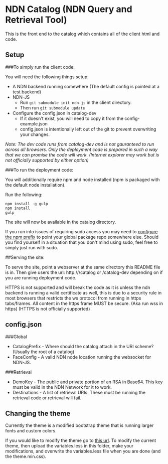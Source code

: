 NDN Catalog (NDN Query and Retrieval Tool)
==========================================

This is the front end to the catalog which contains all of the client html and code.

Setup
-----

###To simply run the client code:

You will need the following things setup:

* A NDN backend running somewhere (The default config is pointed at a test backend)
* NDN-JS
  + Run `git submodule init ndn-js` in the client directory.
  + Then run `git submodule update`
* Configure the config.json in catalog-dev
  + If it doesn't exist, you will need to copy it from the config-example.json
  + config.json is intentionally left out of the git to prevent overwriting your changes.

_Note: The dev code runs from catalog-dev and is not gauranteed to run across all browsers. Only the deployment code is prepared in such a way that we can promise the code will work. (Internet explorer may work but is not officially supported by either option)_

###To run the deployment code:

You will additionally require npm and node installed (npm is packaged with the default node installation).

Run the following:
```
npm install -g gulp
npm install
gulp
```

The site will now be available in the catalog directory.

If you run into issues of requiring sudo access you may need to [configure the npm prefix](http://competa.com/blog/2014/12/how-to-run-npm-without-sudo/) to point your global package repo somewhere else. Should you find yourself in a situation that you don't mind using sudo, feel free to simply just run with sudo.

##Serving the site:

To serve the site, point a webserver at the same directory this README file is in. Then give users the url: http://<your domain>/catalog or /catalog-dev depending on if you are running deployment code. 

HTTPS is not supported and will break the code as it is unless the ndn backend is running a valid certificate as well, this is due to a security rule in most browsers that restricts the ws protocol from running in https tabs/frames. All content in the https frame MUST be secure. (Aka run wss in https) (HTTPS is not officially supported)

config.json
-----------

###Global
* CatalogPrefix - Where should the catalog attach in the URI scheme? (Usually the root of a catalog)
* FaceConfig - A valid NDN node location running the websocket for NDN-JS.

###Retrieval
* DemoKey - The public and private portion of an RSA in Base64. This key must be valid in the NDN Network for it to work.
* Destinations - A list of retrieval URIs. These must be running the retrieval code or retrieval will fail.

Changing the theme
------------------

Currently the theme is a modified bootstrap theme that is running larger fonts and custom colors.

If you would like to modify the theme go to [this url](http://bootstrap-live-customizer.com/). To modify the current theme, then upload the variables.less in this folder, make your modifications, and overwrite the variables.less file when you are done (and the theme.min.css).


